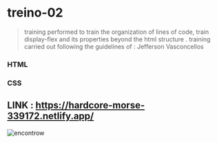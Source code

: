 # treino-02
> training performed to train the organization of lines of code, train display-flex and its properties beyond the html structure .
> training carried out following the guidelines of : Jefferson Vasconcellos

### HTML
### CSS

## LINK : https://hardcore-morse-339172.netlify.app/

 ![encontrow](https://user-images.githubusercontent.com/90284411/156901908-e1d76730-cac2-4420-b49a-c32b3f7b7c24.png)
